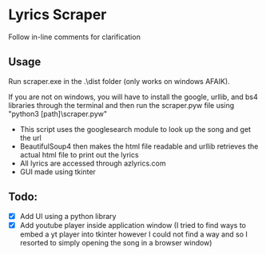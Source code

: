 # Lyrics Scraper

 Follow in-line comments for clarification

 ## Usage
 
 Run scraper.exe in the .\dist folder (only works on windows AFAIK).
 
 If you are not on windows, you will have to install the google, urllib, and bs4 libraries through the terminal and then run the scraper.pyw file using "python3 [path]\scraper.pyw"

 * This script uses the googlesearch module to look up the song and get the url
 * BeautifulSoup4 then makes the html file readable and urllib retrieves the actual html file to print out the lyrics
 * All lyrics are accessed through azlyrics.com
 * GUI made using tkinter
 
## Todo:
- [X] Add UI using a python library
- [X] Add youtube player inside application window (I tried to find ways to embed a yt player into tkinter however I could not find a way and so I resorted to simply opening the song in a browser window)
